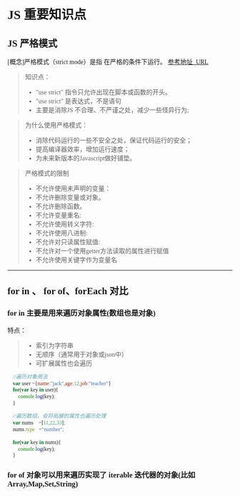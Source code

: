 # JS 重要知识点

## JS 严格模式
[概念]严格模式（strict mode）是指 在严格的条件下运行。
[参考地址_URL](http://www.runoob.com/js/js-strict.html)

> 知识点：
> - "use strict" 指令只允许出现在脚本或函数的开头。
> - "use strict" 是表达式，不是语句
> - 主要是消除JS 不合理、不严谨之处，减少一些怪异行为;

> 为什么使用严格模式：
> - 消除代码运行的一些不安全之处，保证代码运行的安全；
> - 提高编译器效率，增加运行速度；
> - 为未来新版本的Javascript做好铺垫。

> 严格模式的限制
> - 不允许使用未声明的变量：
> - 不允许删除变量或对象。
> - 不允许删除函数。
> - 不允许变量重名:
> - 不允许使用转义字符:
> - 不允许使用八进制:
> - 不允许对只读属性赋值:
> - 不允许对一个使用getter方法读取的属性进行赋值
> - 不允许使用关键字作为变量名
------

## for in 、 for of、forEach 对比

### for in 主要是用来遍历对象属性(数组也是对象)
特点：
> - 索引为字符串 
> - 无顺序（通常用于对象或json中） 
> - 可扩展属性也会遍历 

```javascript
    //遍历对象用法
    var user ={name:"jack",age:12,job:"teacher"}
    for(var key in user){
        console.log(key);
    }

    //遍历数组，会将拓展的属性也遍历处理
    var nums    =[11,22,33];
    nums.type   ="number";

    for(var key in nums){
        console.log(key);
    }
```

### for of 对象可以用来遍历实现了 iterable 迭代器的对象(比如 Array,Map,Set,String)





<style>
    *{ font-family:微软雅黑; }
</style>

